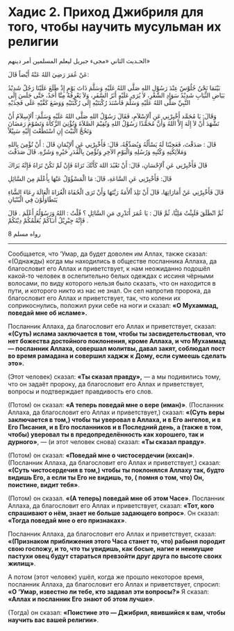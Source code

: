 
# Хадис 2. Приход Джибриля для того, чтобы научить мусульман их религии 
 
الحـديث الثاني 
«مجىء جبريل ليعلم المسلمين أمر دينهم» 
 
عَنْ عُمَرَ رَضِيَ اللهُ عَنْهُ أَيْضاً قَالَ: 
 
بَيْنَمَا نَحْنُ جُلُوْسٌ عِنْدَ رَسُوْلِ اللهِ صَلَّى اللهُ عَلَيْهِ وَسَلَّمَ ذَاتَ يَوْمٍ إِذْ طَلَعَ عَلَيْنَا رَجُلٌ شَدِيْدُ بَيَاضِ الثِّيَابِ شَدِيْدُ سَوَادِ الشَّعْرِ، لاَ يُرَى عَلَيْهِ أَثَرُ السَّفَرِ، وَلاَ يَعْرِفُهُ مِنَّا أَحَدٌ، حَتَّى جَلَسَ إِلَى النَّبِيِّ صَلَّى اللهُ عَلَيْهِ وَسَلَّمَ فَأَسْنَدَ رُكْبَتَيْهِ إِلَى رُكْبَتَيْهِ وَوَضَعَ كَفَّيْهِ عَلَى فَخِذَيْهِ 

وَقَالَ: يَا مُحَمَّد أَخْبِرْنِي عَنِ اْلإِسْلاَمِ، فَقَالَ رَسُوْلُ اللهِ صَلَّى اللهُ عَلَيْهِ وَسَلَّمَ: اْلإِسِلاَمُ أَنْ تَشْهَدَ أَنْ لاَ إِلَهَ إِلاَّ اللهُ وَأَنَّ مُحَمَّدًا رَسُوْلُ اللهِ وَتُقِيْمَ الصَّلاَةَ وَتُؤْتِيَ الزَّكاَةَ وَتَصُوْمَ رَمَضَانَ وَتَحُجَّ الْبَيْتَ إِنِ اسْتَطَعْتَ إِلَيْهِ سَبِيْلاً

 قَالَ : صَدَقْتَ، فَعَجِبْنَا لَهُ يَسْأَلُهُ وَيُصَدِّقُهُ، قَالَ: فَأَخْبِرْنِي عَنِ اْلإِيْمَانِ قَالَ : أَنْ تُؤْمِنَ بِاللهِ وَمَلاَئِكَتِهِ وَكُتُبِهِ وَرُسُلِهِ وَالْيَوْمِ الآخِرِ وَتُؤْمِنَ بِالْقَدَرِ خَيْرِهِ وَشَرِّهِ. قَالَ صَدَقْتَ

 قَالَ فَأَخْبِرْنِي عَنِ اْلإِحْسَانِ، قَالَ: أَنْ تَعْبُدَ اللهَ كَأَنَّكَ تَرَاهُ فَإِنْ لَمْ تَكُنْ تَرَاهُ فَإِنَّهُ يَرَاكَ

 قَالَ: فَأَخْبِرْنِي عَنِ السَّاعَةِ، قَالَ: مَا الْمَسْؤُوْلُ عَنْهَا بِأَعْلَمَ مِنَ السَّائِلِ

 قَالَ فَأَخْبِرْنِي عَنْ أَمَارَاتِهَا، قَالَ أَنْ تَلِدَ اْلأَمَةُ رَبَّتَهَا وَأَنْ تَرَى الْحُفَاةَ الْعُرَاةَ الْعَالَةَ رِعَاءَ الشَّاءِ يَتَطَاوَلُوْنَ فِي الْبُنْيَانِ

 ثُمَّ انْطَلَقَ فَلَبِثْتُ مَلِيًّا، ثُمَّ قَالَ : يَا عُمَرَ أَتَدْرِي مَنِ السَّائِلِ ؟ قُلْتُ : اللهُ وَرَسُوْلُهُ أَعْلَمَ . قَالَ فَإِنَّهُ جِبْرِيْلُ أَتـَاكُمْ يُعَلِّمُكُمْ دِيْنَكُمْ . 

 رواه مسلم 8 

<hr>

Сообщается, что ‘Умар, да будет доволен им Аллах, также сказал: 
«(Однажды) когда мы находились в обществе посланника Аллаха, да благословит его Аллах и приветствует, к нам неожиданно подошёл какой-то человек в ослепительно белых одеждах с иссиня чёрными волосами, по виду которого нельзя было сказать, что он находится в пути, и которого никто из нас не знал. Он сел напротив пророка, да благословит его Аллах и приветствует, так, что колени их соприкоснулись, положил руки себе на ноги и сказал: **«О Мухаммад, поведай мне об исламе».**

Посланник Аллаха, да благословит его Аллах и приветствует, сказал: 
**«(Суть) ислама заключается в том, чтобы ты засвидетельствовал, что нет божества достойного поклонения, кроме Аллаха, и что Мухаммад — посланник Аллаха, совершал молитвы, давал закят, соблюдал пост во время рамадана и совершил хаджж к Дому, если сумеешь сделать это».** 

(Этот человек) сказал: **«Ты сказал правду»,** — а мы подивились тому, что он задаёт пророку, да благословит его Аллах и приветствует, вопросы и подтверждает правдивость его слов. 

(Потом) он сказал: **«А теперь поведай мне о вере (иман)»**.
(Посланник Аллаха, да благословит его Аллах и приветствует,) сказал: **«(Суть веры заключается в том,) чтобы ты уверовал в Аллаха, и в Его ангелов, и в Его Писания, и в Его посланников и в Последний день, а (также в том, чтобы) уверовал ты в предопределённость как хорошего, так и дурного»**, — (и этот человек снова) сказал: **«Ты сказал правду»**. 

(Потом) он сказал: **«Поведай мне о чистосердечии (ихсан)»**.
(Посланник Аллаха, да благословит его Аллах и приветствует,) сказал: **«(Суть чистосердечия в том,) чтобы ты поклонялся Аллаху так, будто видишь Его, а если ты Его не видишь, тo, ( помня о том, что) Он, поистине, видит тебя»**. 

(Потом) он сказал. **«(А теперь) поведай мне об этом Часе»**. 
Посланник Аллаха, да благословит его Аллах и приветствует, сказал: 
**«Тот, кого спрашивают о нём, знает не больше задающего вопрос»**. 
Он сказал: **«Тогда поведай мне о его признаках»**. 

Посланник Аллаха, да благословит его Аллах и приветствует, сказал: 
**«(Признаком приближения этого Часа станет то, что) рабыня породит свою госпожу, и то, что ты увидишь, как босые, нагие и неимущие пастухи овец будут стараться превзойти друг друга по высоте своих жилищ»**.

А потом (этот человек) ушёл, когда же прошло некоторое время, посланник Аллаха, да благословит его Аллах и приветствует, спросил: 
**«О ‘Умар, известно ли тебе, кто задавал эти вопросы?»** Я сказал: **«Аллах и посланник Его знают об этом лучше»**. 

(Тогда) он сказал: **«Поистине это — Джибрил, явившийся к вам, чтобы научить вас вашей религии»**.